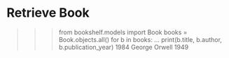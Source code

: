 # Retrieve Book
>>> from bookshelf.models import Book
>>> books = Book.objects.all()
>>> for b in books:
...     print(b.title, b.author, b.publication_year)
1984 George Orwell 1949
